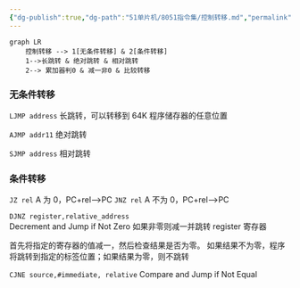 ```yaml
---
{"dg-publish":true,"dg-path":"51单片机/8051指令集/控制转移.md","permalink":"/51单片机/8051指令集/控制转移/","dgPassFrontmatter":true,"noteIcon":"","created":"2024-05-21T15:20:28.277+08:00","updated":"2024-06-03T16:25:41.138+08:00"}
---
```


```mermaid
graph LR
	控制转移 --> 1[无条件转移] & 2[条件转移]
	1-->长跳转 & 绝对跳转 & 相对跳转
	2--> 累加器判0 & 减一非0 & 比较转移
```

### 无条件转移

`LJMP address`
长跳转，可以转移到 64K 程序储存器的任意位置

`AJMP addr11`
绝对跳转

`SJMP address`  相对跳转

### 条件转移

`JZ rel`  A 为 0，PC+rel-->PC
`JNZ rel`  A 不为 0，PC+rel-->PC


`DJNZ register,relative_address`  
Decrement and Jump if Not Zero
如果非零则减一并跳转
register 寄存器

首先将指定的寄存器的值减一，然后检查结果是否为零。
如果结果不为零，程序将跳转到指定的标签位置；如果结果为零，则不跳转


`CJNE source,#immediate, relative`
Compare and Jump if Not Equal

